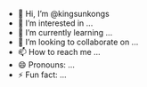 - 👋 Hi, I’m @kingsunkongs
- 👀 I’m interested in ...
- 🌱 I’m currently learning ...
- 💞️ I’m looking to collaborate on ...
- 📫 How to reach me ...
- 😄 Pronouns: ...
- ⚡ Fun fact: ...

<!---
kingsunkongs/kingsunkongs is a ✨ special ✨ repository because its `README.md` (this file) appears on your GitHub profile.
You can click the Preview link to take a look at your changes.
--->
